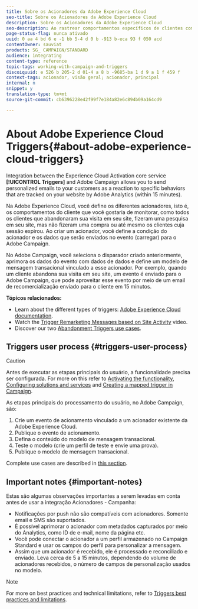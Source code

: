 ```yaml
---
title: Sobre os Acionadores da Adobe Experience Cloud
seo-title: Sobre os Acionadores da Adobe Experience Cloud
description: Sobre os Acionadores da Adobe Experience Cloud
seo-description: Ao rastrear comportamentos específicos de clientes com o Adobe Analytics, agora você pode enviar emails personalizados aos seus clientes no Adobe Campaign.
page-status-flag: nunca ativado
uuid: 0 aa 4 bd 6 e -1 bb 5-4 d 0 b -913 b-eca 93 f 050 acd
contentOwner: sauviat
products: SG_ CAMPAIGN/STANDARD
audience: integrating
content-type: reference
topic-tags: working-with-campaign-and-triggers
discoiquuid: e 526 b 205-2 d 01-4 a 8 b -9685-ba 1 d 9 a 1 f 459 f
context-tags: acionador, visão geral; acionador, principal
internal: n
snippet: y
translation-type: tm+mt
source-git-commit: cb6396228e42f99f7e184a82e6c894b09a164cd9

---
```



# About Adobe Experience Cloud Triggers{#about-adobe-experience-cloud-triggers}

Integration between the Experience Cloud Activation core service **[!UICONTROL Triggers]** and Adobe Campaign allows you to send personalized emails to your customers as a reaction to specific behaviors that are tracked on your website by Adobe Analytics (within 15 minutes).

Na Adobe Experience Cloud, você define os diferentes acionadores, isto é, os comportamentos do cliente que você gostaria de monitorar, como todos os clientes que abandonaram sua visita em seu site, fizeram uma pesquisa em seu site, mas não fizeram uma compra ou até mesmo os clientes cuja sessão expirou. Ao criar um acionador, você define a condição do acionador e os dados que serão enviados no evento (carregar) para o Adobe Campaign.

No Adobe Campaign, você seleciona o disparador criado anteriormente, aprimora os dados do evento com dados de dados e define um modelo de mensagem transacional vinculado a esse acionador. Por exemplo, quando um cliente abandona sua visita em seu site, um evento é enviado para o Adobe Campaign, que pode aproveitar esse evento por meio de um email de recomercialização enviado para o cliente em 15 minutos.

**Tópicos relacionados:**

* Learn about the different types of triggers: [Adobe Experience Cloud documentation](https://marketing.adobe.com/resources/help/en_US/mcloud/triggers.html).
* Watch the [Trigger Remarketing Messages based on Site Activity](https://helpx.adobe.com/marketing-cloud/how-to/email-marketing.html#step-two) video.
* Discover our two [Abandonment Triggers use cases](../../integrating/using/abandonment-triggers-use-cases.md).

## Triggers user process {#triggers-user-process}

>[!CAUTION]
>
>Antes de executar as etapas principais do usuário, a funcionalidade precisa ser configurada. For more on this refer to [Activating the functionality](../../integrating/using/configuring-triggers-in-experience-cloud.md#activating-the-functionality), [Configuring solutions and services](../../integrating/using/configuring-triggers-in-experience-cloud.md#configuring-solutions-and-services) and [Creating a mapped trigger in Campaign](../../integrating/using/using-triggers-in-campaign.md#creating-a-mapped-trigger-in-campaign).

As etapas principais do processamento do usuário, no Adobe Campaign, são:

1. Crie um evento de acionamento vinculado a um acionador existente da Adobe Experience Cloud.
1. Publique o evento de acionamento.
1. Defina o conteúdo do modelo de mensagem transacional.
1. Teste o modelo (crie um perfil de teste e envie uma prova).
1. Publique o modelo de mensagem transacional.

Complete use cases are described in [this section](../../integrating/using/abandonment-triggers-use-cases.md).

## Important notes {#important-notes}

Estas são algumas observações importantes a serem levadas em conta antes de usar a integração Acionadores - Campanha:

* Notificações por push não são compatíveis com acionadores. Somente email e SMS são suportados.
* É possível aprimorar o acionador com metadados capturados por meio do Analytics, como ID de e-mail, nome da página etc.
* Você pode conectar o acionador a um perfil armazenado no Campaign Standard e usar os campos do perfil para personalizar a mensagem.
* Assim que um acionador é recebido, ele é processado e reconciliado e enviado. Leva cerca de 5 a 15 minutos, dependendo do volume de acionadores recebidos, o número de campos de personalização usados no modelo.

>[!NOTE]
>
>For more on best practices and technical limitations, refer to [Triggers best practices and limitations](../../integrating/using/configuring-triggers-in-experience-cloud.md#triggers-best-practices-and-limitations).

